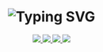 <h1 align="center" href="https://git.io/typing-svg" ><img src="https://readme-typing-svg.herokuapp.com?font=Fira+Code&size=34&pause=1000&color=FFFFFF&center=true&width=1400&lines=Hi+there,+Welcome+to+GDSC+UPNVJT+👋🏻" alt="Typing SVG" align="center" /></h1>

<p align="center">
   <a href="https://instagram.com/gdsc.upnvjt">
    <img src="https://img.shields.io/badge/gdsc.upnvjt_-0078D4?style=for-the-badge&logo=Instagram&logoColor=00AEFF&labelColor=black&color=black">
  </a>
  <a href="https://www.linkedin.com/company/gdsc-upnvjt/">
    <img src="https://img.shields.io/badge/-gdsc upnvjt-blue?style=for-the-badge&logo=Linkedin&logoColor=00AEFF&labelColor=black&color=black">
  </a>
  <a href="https://www.youtube.com/@gdsc.upnvjt">
    <img src="https://img.shields.io/badge/gdsc.upnvjt-0078D4?style=for-the-badge&logo=Youtube&logoColor=00AEFF&labelColor=black&color=black">
  </a>
  <a href="mailto:gdsc.upnvjt@gmail.com">
    <img src="https://img.shields.io/badge/gdsc.upnvjt@gmail.com-0078D4?style=for-the-badge&logo=Gmail&logoColor=00AEFF&labelColor=black&color=black">
  </a>
</p>

